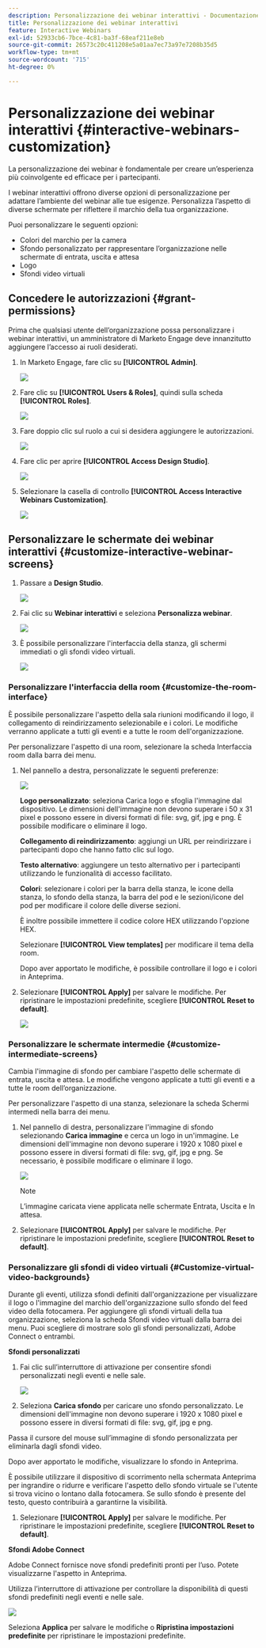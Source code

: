 ```yaml
---
description: Personalizzazione dei webinar interattivi - Documentazione di Marketo - Documentazione del prodotto
title: Personalizzazione dei webinar interattivi
feature: Interactive Webinars
exl-id: 52933cb6-7bce-4c81-ba3f-68eaf211e8eb
source-git-commit: 26573c20c411208e5a01aa7ec73a97e7208b35d5
workflow-type: tm+mt
source-wordcount: '715'
ht-degree: 0%

---
```


# Personalizzazione dei webinar interattivi {#interactive-webinars-customization}

La personalizzazione dei webinar è fondamentale per creare un’esperienza più coinvolgente ed efficace per i partecipanti.

I webinar interattivi offrono diverse opzioni di personalizzazione per adattare l’ambiente del webinar alle tue esigenze. Personalizza l’aspetto di diverse schermate per riflettere il marchio della tua organizzazione.

Puoi personalizzare le seguenti opzioni:

* Colori del marchio per la camera
* Sfondo personalizzato per rappresentare l’organizzazione nelle schermate di entrata, uscita e attesa
* Logo
* Sfondi video virtuali

## Concedere le autorizzazioni {#grant-permissions}

Prima che qualsiasi utente dell’organizzazione possa personalizzare i webinar interattivi, un amministratore di Marketo Engage deve innanzitutto aggiungere l’accesso ai ruoli desiderati.

1. In Marketo Engage, fare clic su **[!UICONTROL Admin]**.

   ![](assets/interactive-webinars-customization-1.png)

1. Fare clic su **[!UICONTROL Users & Roles]**, quindi sulla scheda **[!UICONTROL Roles]**.

   ![](assets/interactive-webinars-customization-2.png)

1. Fare doppio clic sul ruolo a cui si desidera aggiungere le autorizzazioni.

   ![](assets/interactive-webinars-customization-3.png)

1. Fare clic per aprire **[!UICONTROL Access Design Studio]**.

   ![](assets/interactive-webinars-customization-4.png)

1. Selezionare la casella di controllo **[!UICONTROL Access Interactive Webinars Customization]**.

   ![](assets/interactive-webinars-customization-5.png)

## Personalizzare le schermate dei webinar interattivi {#customize-interactive-webinar-screens}

1. Passare a **Design Studio**.

   ![](assets/interactive-webinars-customization-6.png)

1. Fai clic su **Webinar interattivi** e seleziona **Personalizza webinar**.

   ![](assets/interactive-webinars-customization-7.png)

1. È possibile personalizzare l&#39;interfaccia della stanza, gli schermi immediati o gli sfondi video virtuali.

   ![](assets/interactive-webinars-customization-8.png)

### Personalizzare l&#39;interfaccia della room {#customize-the-room-interface}

È possibile personalizzare l&#39;aspetto della sala riunioni modificando il logo, il collegamento di reindirizzamento selezionabile e i colori. Le modifiche verranno applicate a tutti gli eventi e a tutte le room dell&#39;organizzazione.

Per personalizzare l&#39;aspetto di una room, selezionare la scheda Interfaccia room dalla barra dei menu.

1. Nel pannello a destra, personalizzate le seguenti preferenze:

   ![](assets/interactive-webinars-customization-9.png)

   **Logo personalizzato**: seleziona Carica logo e sfoglia l&#39;immagine dal dispositivo. Le dimensioni dell&#39;immagine non devono superare i 50 x 31 pixel e possono essere in diversi formati di file: svg, gif, jpg e png. È possibile modificare o eliminare il logo.

   **Collegamento di reindirizzamento**: aggiungi un URL per reindirizzare i partecipanti dopo che hanno fatto clic sul logo.

   **Testo alternativo**: aggiungere un testo alternativo per i partecipanti utilizzando le funzionalità di accesso facilitato.

   **Colori**: selezionare i colori per la barra della stanza, le icone della stanza, lo sfondo della stanza, la barra del pod e le sezioni/icone del pod per modificare il colore delle diverse sezioni.

   È inoltre possibile immettere il codice colore HEX utilizzando l&#39;opzione HEX.

   Selezionare **[!UICONTROL View templates]** per modificare il tema della room.

   Dopo aver apportato le modifiche, è possibile controllare il logo e i colori in Anteprima.

1. Selezionare **[!UICONTROL Apply]** per salvare le modifiche. Per ripristinare le impostazioni predefinite, scegliere **[!UICONTROL Reset to default]**.

   ![](assets/interactive-webinars-customization-10.png)

### Personalizzare le schermate intermedie {#customize-intermediate-screens}

Cambia l&#39;immagine di sfondo per cambiare l&#39;aspetto delle schermate di entrata, uscita e attesa. Le modifiche vengono applicate a tutti gli eventi e a tutte le room dell’organizzazione.

Per personalizzare l&#39;aspetto di una stanza, selezionare la scheda Schermi intermedi nella barra dei menu.

1. Nel pannello di destra, personalizzare l&#39;immagine di sfondo selezionando **Carica immagine** e cerca un logo in un&#39;immagine. Le dimensioni dell&#39;immagine non devono superare i 1920 x 1080 pixel e possono essere in diversi formati di file: svg, gif, jpg e png. Se necessario, è possibile modificare o eliminare il logo.

   ![](assets/interactive-webinars-customization-11.png)

   >[!NOTE]
   >
   >L’immagine caricata viene applicata nelle schermate Entrata, Uscita e In attesa.

1. Selezionare **[!UICONTROL Apply]** per salvare le modifiche. Per ripristinare le impostazioni predefinite, scegliere **[!UICONTROL Reset to default]**.

### Personalizzare gli sfondi di video virtuali {#Customize-virtual-video-backgrounds}

Durante gli eventi, utilizza sfondi definiti dall&#39;organizzazione per visualizzare il logo o l&#39;immagine del marchio dell&#39;organizzazione sullo sfondo del feed video della fotocamera. Per aggiungere gli sfondi virtuali della tua organizzazione, seleziona la scheda Sfondi video virtuali dalla barra dei menu. Puoi scegliere di mostrare solo gli sfondi personalizzati, Adobe Connect o entrambi.

**Sfondi personalizzati**

1. Fai clic sull’interruttore di attivazione per consentire sfondi personalizzati negli eventi e nelle sale.

   ![](assets/interactive-webinars-customization-12.png)

1. Seleziona **Carica sfondo** per caricare uno sfondo personalizzato. Le dimensioni dell&#39;immagine non devono superare i 1920 x 1080 pixel e possono essere in diversi formati di file: svg, gif, jpg e png.

Passa il cursore del mouse sull’immagine di sfondo personalizzata per eliminarla dagli sfondi video.

Dopo aver apportato le modifiche, visualizzare lo sfondo in Anteprima.

È possibile utilizzare il dispositivo di scorrimento nella schermata Anteprima per ingrandire o ridurre e verificare l&#39;aspetto dello sfondo virtuale se l&#39;utente si trova vicino o lontano dalla fotocamera. Se sullo sfondo è presente del testo, questo contribuirà a garantirne la visibilità.

1. Selezionare **[!UICONTROL Apply]** per salvare le modifiche. Per ripristinare le impostazioni predefinite, scegliere **[!UICONTROL Reset to default]**.

**Sfondi Adobe Connect**

Adobe Connect fornisce nove sfondi predefiniti pronti per l’uso. Potete visualizzarne l&#39;aspetto in Anteprima.

Utilizza l’interruttore di attivazione per controllare la disponibilità di questi sfondi predefiniti negli eventi e nelle sale.

![](assets/interactive-webinars-customization-13.png)

Seleziona **Applica** per salvare le modifiche o **Ripristina impostazioni predefinite** per ripristinare le impostazioni predefinite.
